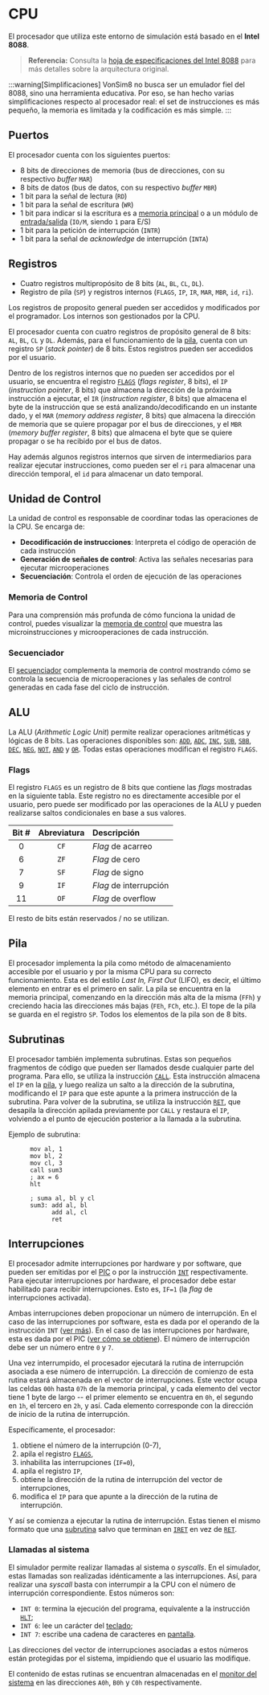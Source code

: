 # CPU

El procesador que utiliza este entorno de simulación está basado en el **Intel 8088**.

> **Referencia:** Consulta la [hoja de especificaciones del Intel 8088](https://www.ceibo.com/eng/datasheets/Intel-8088-Data-Sheet.pdf) para más detalles sobre la arquitectura original.

:::warning[Simplificaciones]
VonSim8 no busca ser un emulador fiel del 8088, sino una herramienta educativa. Por eso, se han hecho varias simplificaciones respecto al procesador real: el set de instrucciones es más pequeño, la memoria es limitada y la codificación es más simple.
:::

## Puertos

El procesador cuenta con los siguientes puertos:

- 8 bits de direcciones de memoria (bus de direcciones, con su respectivo _buffer_ `MAR`)
- 8 bits de datos (bus de datos, con su respectivo _buffer_ `MBR`)
- 1 bit para la señal de lectura (`RD`)
- 1 bit para la señal de escritura (`WR`)
- 1 bit para indicar si la escritura es a [memoria principal](./memory) o a un módulo de [entrada/salida](../io/modules/index) (`IO/M`, siendo `1` para E/S)
- 1 bit para la petición de interrupción (`INTR`)
- 1 bit para la señal de _acknowledge_ de interrupción (`INTA`)

## Registros

- Cuatro registros multipropósito de 8 bits (`AL`, `BL`, `CL`, `DL`).
- Registro de pila (`SP`) y registros internos (`FLAGS`, `IP`, `IR`, `MAR`, `MBR`, `id`, `ri`).

Los registros de proposito general pueden ser accedidos y modificados por el programador. Los internos son gestionados por la CPU.

El procesador cuenta con cuatro registros de propósito general de 8 bits: `AL`, `BL`, `CL` y `DL`. Además, para el funcionamiento de la [pila](#pila), cuenta con un registro `SP` (_stack pointer_) de 8 bits. Estos registros pueden ser accedidos por el usuario.

Dentro de los registros internos que no pueden ser accedidos por el usuario, se encuentra el registro [`FLAGS`](#flags) (_flags register_, 8 bits), el `IP` (_instruction pointer_, 8 bits) que almacena la dirección de la próxima instrucción a ejecutar, el `IR` (_instruction register_, 8 bits) que almacena el byte de la instrucción que se está analizando/decodificando en un instante dado, y el `MAR` (_memory address register_, 8 bits) que almacena la dirección de memoria que se quiere propagar por el bus de direcciones, y el `MBR` (_memory buffer register_, 8 bits) que almacena el byte que se quiere propagar o se ha recibido por el bus de datos.

Hay además algunos registros internos que sirven de intermediarios para realizar ejecutar instrucciones, como pueden ser el `ri` para almacenar una dirección temporal, el `id` para almacenar un dato temporal.

## Unidad de Control

La unidad de control es responsable de coordinar todas las operaciones de la CPU. Se encarga de:

- **Decodificación de instrucciones**: Interpreta el código de operación de cada instrucción
- **Generación de señales de control**: Activa las señales necesarias para ejecutar microoperaciones
- **Secuenciación**: Controla el orden de ejecución de las operaciones

### Memoria de Control

Para una comprensión más profunda de cómo funciona la unidad de control, puedes visualizar la [memoria de control](./control-memory) que muestra las microinstrucciones y microoperaciones de cada instrucción.

### Secuenciador

El [secuenciador](./sequencer) complementa la memoria de control mostrando cómo se controla la secuencia de microoperaciones y las señales de control generadas en cada fase del ciclo de instrucción.

## ALU

La ALU (_Arithmetic Logic Unit_) permite realizar operaciones aritméticas y lógicas de 8 bits. Las operaciones disponibles son: [`ADD`](./instructions/add), [`ADC`](./instructions/adc), [`INC`](./instructions/inc), [`SUB`](./instructions/sub), [`SBB`](./instructions/sbb), [`DEC`](./instructions/dec), [`NEG`](./instructions/neg), [`NOT`](./instructions/not), [`AND`](./instructions/and) y [`OR`](./instructions/or). Todas estas operaciones modifican el registro `FLAGS`.

### Flags

El registro `FLAGS` es un registro de 8 bits que contiene las _flags_ mostradas en la siguiente tabla. Este registro no es directamente accesible por el usuario, pero puede ser modificado por las operaciones de la ALU y pueden realizarse saltos condicionales en base a sus valores.

| Bit # | Abreviatura | Descripción            |
| :---: | :---------: | :--------------------- |
|   0   |    `CF`     | _Flag_ de acarreo      |
|   6   |    `ZF`     | _Flag_ de cero         |
|   7   |    `SF`     | _Flag_ de signo        |
|   9   |    `IF`     | _Flag_ de interrupción |
|  11   |    `OF`     | _Flag_ de overflow     |

El resto de bits están reservados / no se utilizan.

## Pila

El procesador implementa la pila como método de almacenamiento accesible por el usuario y por la misma CPU para su correcto funcionamiento. Esta es del estilo _Last In, First Out_ (LIFO), es decir, el último elemento en entrar es el primero en salir. La pila se encuentra en la memoria principal, comenzando en la dirección más alta de la misma (`FFh`) y creciendo hacia las direcciones más bajas (`FEh`, `FCh`, etc.). El tope de la pila se guarda en el registro `SP`. Todos los elementos de la pila son de 8 bits.

## Subrutinas

El procesador también implementa subrutinas. Estas son pequeños fragmentos de código que pueden ser llamados desde cualquier parte del programa. Para ello, se utiliza la instrucción [`CALL`](./instructions/call). Esta instrucción almacena el `IP` en la [pila](#pila), y luego realiza un salto a la dirección de la subrutina, modificando el `IP` para que este apunte a la primera instrucción de la subrutina. Para volver de la subrutina, se utiliza la instrucción [`RET`](./instructions/ret), que desapila la dirección apilada previamente por `CALL` y restaura el `IP`, volviendo a el punto de ejecución posterior a la llamada a la subrutina.

Ejemplo de subrutina:

```vonsim
      mov al, 1
      mov bl, 2
      mov cl, 3
      call sum3
      ; ax = 6
      hlt

      ; suma al, bl y cl
      sum3: add al, bl
            add al, cl
            ret
```

## Interrupciones

El procesador admite interrupciones por hardware y por software, que pueden ser emitidas por el [PIC](../io/modules/pic) o por la instrucción [`INT`](./instructions/int) respectivamente. Para ejecutar interrupciones por hardware, el procesador debe estar habilitado para recibir interrupciones. Esto es, `IF=1` (la _flag_ de interrupciones activada).

Ambas interrupciones deben propocionar un número de interrupción. En el caso de las interrupciones por software, esta es dada por el operando de la instrucción `INT` ([ver más](./instructions/int)). En el caso de las interrupciones por hardware, esta es dada por el PIC ([ver cómo se obtiene](../io/modules/pic#funcionamiento)). El número de interrupción debe ser un número entre `0` y `7`.

Una vez interrumpido, el procesador ejecutará la rutina de interrupción asociada a ese número de interrupción. La dirección de comienzo de esta rutina estará almacenada en el vector de interrupciones. Este vector ocupa las celdas `00h` hasta `07h` de la memoria principal, y cada elemento del vector tiene 1 byte de largo -- el primer elemento se encuentra en `0h`, el segundo en `1h`, el tercero en `2h`, y así. Cada elemento corresponde con la dirección de inicio de la rutina de interrupción.

Específicamente, el procesador:

1. obtiene el número de la interrupción (0-7),
2. apila el registro [`FLAGS`](#flags),
3. inhabilita las interrupciones (`IF=0`),
4. apila el registro `IP`,
5. obtiene la dirección de la rutina de interrupción del vector de interrupciones,
6. modifica el `IP` para que apunte a la dirección de la rutina de interrupción.

Y así se comienza a ejecutar la rutina de interrupción. Estas tienen el mismo formato que una [subrutina](#subrutinas) salvo que terminan en [`IRET`](./instructions/iret) en vez de [`RET`](./instructions/ret).

### Llamadas al sistema

El simulador permite realizar llamadas al sistema o _syscalls_. En el simulador, estas llamadas son realizadas idénticamente a las interrupciones. Así, para realizar una _syscall_ basta con interrumpir a la CPU con el número de interrupción correspondiente. Estos números son:

- `INT 0`: termina la ejecución del programa, equivalente a la instrucción [`HLT`](./instructions/hlt);
- `INT 6`: lee un carácter del [teclado](../io/devices/keyboard);
- `INT 7`: escribe una cadena de caracteres en [pantalla](../io/devices/screen).

Las direcciones del vector de interrupciones asociadas a estos números están protegidas por el sistema, impidiendo que el usuario las modifique.

El contenido de estas rutinas se encuentran almacenadas en el [monitor del sistema](./memory) en las direcciones `A0h`, `B0h` y `C0h` respectivamente.
